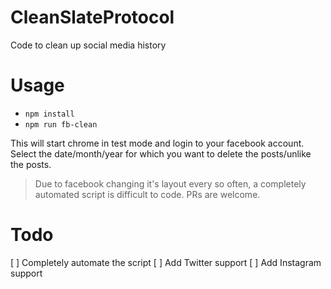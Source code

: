 # CleanSlateProtocol
Code to clean up social media history

# Usage

* `npm install`
* `npm run fb-clean`

This will start chrome in test mode and login to your facebook account. Select the date/month/year for which you want to delete the posts/unlike the posts.

> Due to facebook changing it's layout every so often, a completely automated script is difficult to code. PRs are welcome.

# Todo
[ ] Completely automate the script
[ ] Add Twitter support
[ ] Add Instagram support
